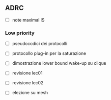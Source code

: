 ## ADRC
- [ ] note maximal IS
### Low priority
- [ ] pseudocodici dei protocolli
- [ ] protocollo plug-in per la saturazione
- [ ] dimostrazione lower bound wake-up su clique
- [ ] revisione lec01
- [ ] revisione lec02
- [ ] elezione su mesh

